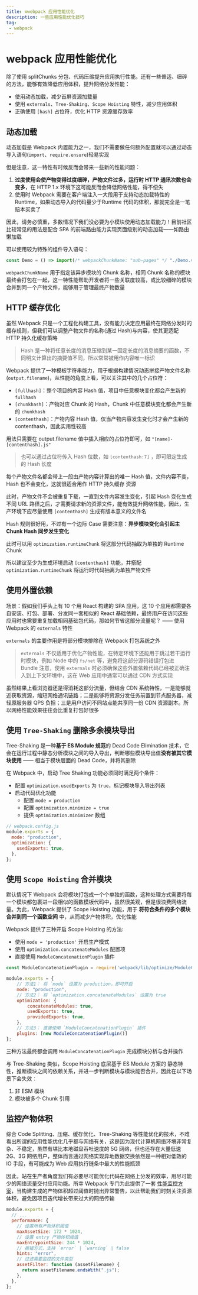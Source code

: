 ```yaml
---
title: ⚙️webpack 应用性能优化
description: 一些应用性能优化技巧
tag:
 - webpack
---
```


# webpack 应用性能优化

除了使用 splitChunks 分包、代码压缩提升应用执行性能。还有一些普适、细碎的方法，能够有效降低应用体积，提升网络分发性能：

- 使用动态加载，减少首屏资源加载量
- 使用 `externals`、`Tree-Shaking`、`Scope Hoisting` 特性，减少应用体积
- 正确使用 `[hash]` 占位符，优化 HTTP 资源缓存效率

## 动态加载

动态加载是 Webpack 内置能力之一，我们不需要做任何额外配置就可以通过动态导入语句(`import`、`require.ensure`)轻易实现

但是注意，这一特性有时候反而会带来一些新的性能问题：
1. **过度使用会使产物变得过度细碎，产物文件过多，运行时 HTTP 通讯次数也会变多**，在 HTTP 1.x 环境下这可能反而会降低网络性能，得不偿失
2. 使用时 Webpack 需要在客户端注入一大段用于支持动态加载特性的 Runtime，如果动态导入的代码量少于Runtime 代码的体积，那就完全是一笔赔本买卖了

因此，请务必慎重，多数情况下我们没必要为小模块使用动态加载能力！目前社区比较常见的用法是配合 SPA 的前端路由能力实现页面级别的动态加载——如路由懒加载

可以使用较为特殊的组件导入语句：
```js
const Demo = () => import(/* webpackChunkName: "sub-pages" */ "./Demo.vue");
```
`webpackChunkName` 用于指定该异步模块的 Chunk 名称，相同 Chunk 名称的模块最终会打包在一起，这一特性能帮助开发者将一些关联度较高，或比较细碎的模块合并到同一个产物文件，能够用于管理最终产物数量

## HTTP 缓存优化

虽然 Webpack 只是一个工程化构建工具，没有能力决定应用最终在网络分发时的缓存规则，但我们可以调整产物文件的名称(通过 Hash)与内容，使其更适配 HTTP 持久化缓存策略
> Hash 是一种将任意长度的消息压缩到某一固定长度的消息摘要的函数，不同明文计算出的摘要值不同，所以常常被用作内容唯一标识

Webpack 提供了一种模板字符串能力，用于根据构建情况动态拼接产物文件名称(`output.filename`)，从性能的角度上看，可以关注其中的几个占位符：
+ `[fullhash]`：整个项目的内容 Hash 值，项目中任意模块变化都会产生新的 `fullhash`
+ `[chunkhash]`：产物对应 Chunk 的 Hash，Chunk 中任意模块变化都会产生新的 `chunkhash`
+ `[contenthash]`：产物内容 Hash 值，仅当产物内容发生变化时才会产生新的 contenthash，因此实用性较高

用法只需要在 output.filename 值中插入相应的占位符即可，如 `"[name]-[contenthash].js"`
> 也可以通过占位符传入 Hash 位数，如 `[contenthash:7]` ，即可限定生成的 Hash 长度

每个产物文件名都会带上一段由产物内容计算出的唯一 Hash 值，文件内容不变，Hash 也不会变化，这就很适合用作 HTTP 持久缓存 资源

此时，产物文件不会被重复下载，一直到文件内容发生变化，引起 Hash 变化生成不同 URL 路径之后，才需要请求新的资源文件，能有效提升网络性能，因此，生产环境下应尽量使用 `[contenthash]` 生成有版本意义的文件名

Hash 规则很好用，不过有一个边际 Case 需要注意：**异步模块变化会引起主 Chunk Hash 同步发生变化**

此时可以用 `optimization.runtimeChunk` 将这部分代码抽取为单独的 Runtime Chunk

所以建议至少为生成环境启动 `[contenthash]` 功能，并搭配 `optimization.runtimeChunk` 将运行时代码抽离为单独产物文件


## 使用外置依赖

场景：假如我们手头上有 10 个用 React 构建的 SPA 应用，这 10 个应用都需要各自安装、打包、部署、分发同一套相似的 React 基础依赖，最终用户在访问这些应用时也需要重复加载相同基础包代码，那如何节省这部分流量呢？ —— 使用 Webpack 的 `externals` 特性

`externals` 的主要作用是将部分模块排除在 Webpack 打包系统之外

> `externals` 不仅适用于优化产物性能，在特定环境下还能用于跳过若干运行时模块，例如 Node 中的 `fs/net` 等，避免将这部分源码错误打包进 Bundle
> 注意，使用 `externals` 时必须确保这些外置依赖代码已经被正确注入到上下文环境中，这在 Web 应用中通常可以通过 CDN 方式实现

虽然结果上看浏览器还是得消耗这部分流量，但结合 CDN 系统特性，一是能够就近获取资源，缩短网络通讯链路；二是能够将资源分发任务前置到节点服务器，减轻原服务器 QPS 负担；三是用户访问不同站点能共享同一份 CDN 资源副本。所以网络性能效果往往会比重复打包好很多


## 使用 `Tree-Shaking` 删除多余模块导出

Tree-Shaking 是一种**基于 ES Module 规范**的 Dead Code Elimination 技术，它会在运行过程中静态分析模块之间的导入导出，判断哪些模块导出值**没有被其它模块使用** —— 相当于模块层面的 Dead Code，并将其删除

在 Webpack 中，启动 Tree Shaking 功能必须同时满足两个条件：
+ 配置 `optimization.usedExports` 为 `true`，标记模块导入导出列表
+ 启动代码优化功能
  - 配置 `mode = production`
  - 配置 `optimization.minimize = true`
  - 提供 `optimization.minimizer` 数组

```js
// webpack.config.js
module.exports = {
  mode: "production",
  optimization: {
    usedExports: true,
  },
};
```

## 使用 `Scope Hoisting` 合并模块

默认情况下 Webpack 会将模块打包成一个个单独的函数，这种处理方式需要将每一个模块都包裹进一段相似的函数模板代码中，虽然很美观，但是很浪费网络流量。为此，Webpack 提供了 Scope Hoisting 功能，用于 **将符合条件的多个模块合并到同一个函数空间** 中，从而减少产物体积，优化性能

Webpack 提供了三种开启 Scope Hoisting 的方法:
- 使用 `mode = 'production'` 开启生产模式
- 使用 `optimization.concatenateModules` 配置项
- 直接使用 `ModuleConcatenationPlugin` 插件
```js
const ModuleConcatenationPlugin = require('webpack/lib/optimize/ModuleConcatenationPlugin');

module.exports = {
    // 方法1： 将 `mode` 设置为 production，即可开启
    mode: "production",
    // 方法2： 将 `optimization.concatenateModules` 设置为 true
    optimization: {
        concatenateModules: true,
        usedExports: true,
        providedExports: true,
    },
    // 方法3： 直接使用 `ModuleConcatenationPlugin` 插件
    plugins: [new ModuleConcatenationPlugin()]
};
```

三种方法最终都会调用 `ModuleConcatenationPlugin` 完成模块分析与合并操作

与 Tree-Shaking 类似，Scope Hoisting 底层基于 ES Module 方案的 静态特性，推断模块之间的依赖关系，并进一步判断模块与模块能否合并，因此在以下场景下会失效：
1. 非 ESM 模块
2. 模块被多个 Chunk 引用

## 监控产物体积

综合 Code Splitting、压缩、缓存优化、Tree-Shaking 等性能优化的技术，不难看出所谓的应用性能优化几乎都与网络有关，这是因为现代计算机网络环境非常复杂、不稳定，虽然有堪比本地磁盘吞吐速度的 5G 网络，但也还存在大量低速 2G、3G 网络用户，整体而言通过网络实现异地数据交换依然是一种相对低效的 IO 手段，有可能成为 Web 应用执行链条中最大的性能瓶颈

因此，站在生产者角度我们有必要尽可能优化代码在网络上分发的效率，用尽可能少的网络流量交付应用功能。所幸 Webpack 专门为此提供了一套 [性能监控方案](https://github.com/webpack/webpack/issues/3216)，当构建生成的产物体积超过阈值时抛出异常警告，以此帮助我们时刻关注资源体积，避免因项目迭代增长带来过大的网络传输
```js
module.exports = {
  // ...
  performance: {    
    // 设置所有产物体积阈值
    maxAssetSize: 172 * 1024,
    // 设置 entry 产物体积阈值
    maxEntrypointSize: 244 * 1024,
    // 报错方式，支持 `error` | `warning` | false
    hints: "error",
    // 过滤需要监控的文件类型
    assetFilter: function (assetFilename) {
      return assetFilename.endsWith(".js");
    },
  },
};
```